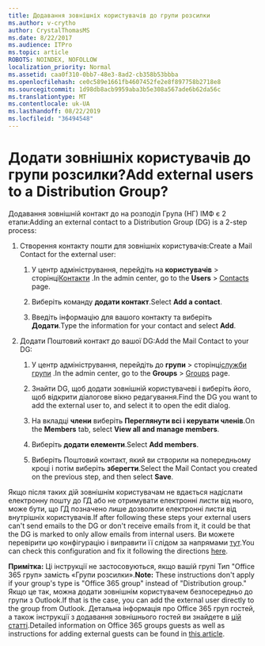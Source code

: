 ```yaml
---
title: Додавання зовнішніх користувачів до групи розсилки
ms.author: v-crytho
author: CrystalThomasMS
ms.date: 8/22/2017
ms.audience: ITPro
ms.topic: article
ROBOTS: NOINDEX, NOFOLLOW
localization_priority: Normal
ms.assetid: caa0f310-0bb7-48e3-8ad2-cb358b53bbba
ms.openlocfilehash: ce0c589e1661fb4607452fe2e8f897758b2718e8
ms.sourcegitcommit: 1d98db8acb9959aba3b5e308a567ade6b62da56c
ms.translationtype: MT
ms.contentlocale: uk-UA
ms.lasthandoff: 08/22/2019
ms.locfileid: "36494548"
---
```

# <a name="add-external-users-to-a-distribution-group"></a><span data-ttu-id="40ed7-102">Додати зовнішніх користувачів до групи розсилки?</span><span class="sxs-lookup"><span data-stu-id="40ed7-102">Add external users to a Distribution Group?</span></span>

<span data-ttu-id="40ed7-103">Додавання зовнішній контакт до на розподіл Група (НГ) ІМФ є 2 етапи:</span><span class="sxs-lookup"><span data-stu-id="40ed7-103">Adding an external contact to a Distribution Group (DG) is a 2-step process:</span></span>
  
1. <span data-ttu-id="40ed7-104">Створення контакту пошти для зовнішніх користувачів:</span><span class="sxs-lookup"><span data-stu-id="40ed7-104">Create a Mail Contact for the external user:</span></span>
    
    1. <span data-ttu-id="40ed7-105">У центр адміністрування, перейдіть на **користувачів** > сторінці[Контакти](https://admin.microsoft.com/adminportal/home#/Contact) .</span><span class="sxs-lookup"><span data-stu-id="40ed7-105">In the admin center, go to the **Users** > [Contacts](https://admin.microsoft.com/adminportal/home#/Contact) page.</span></span> 
    
    2. <span data-ttu-id="40ed7-106">Виберіть команду **додати контакт**.</span><span class="sxs-lookup"><span data-stu-id="40ed7-106">Select **Add a contact**.</span></span>
    
    3. <span data-ttu-id="40ed7-107">Введіть інформацію для вашого контакту та виберіть **Додати**.</span><span class="sxs-lookup"><span data-stu-id="40ed7-107">Type the information for your contact and select **Add**.</span></span>
    
2. <span data-ttu-id="40ed7-108">Додати Поштовий контакт до вашої DG:</span><span class="sxs-lookup"><span data-stu-id="40ed7-108">Add the Mail Contact to your DG:</span></span>
    
    1. <span data-ttu-id="40ed7-109">У центр адміністрування, перейдіть до **групи** > сторінці[служби групи](https://admin.microsoft.com/adminportal/home#/groups) .</span><span class="sxs-lookup"><span data-stu-id="40ed7-109">In the admin center, go to the **Groups** > [Groups](https://admin.microsoft.com/adminportal/home#/groups) page.</span></span> 
    
    2. <span data-ttu-id="40ed7-110">Знайти DG, щоб додати зовнішній користувачеві і виберіть його, щоб відкрити діалогове вікно редагування.</span><span class="sxs-lookup"><span data-stu-id="40ed7-110">Find the DG you want to add the external user to, and select it to open the edit dialog.</span></span>
    
    3. <span data-ttu-id="40ed7-111">На вкладці **члени** виберіть **Переглянути всі і керувати членів**.</span><span class="sxs-lookup"><span data-stu-id="40ed7-111">On the **Members** tab, select **View all and manage members**.</span></span> 
    
    4. <span data-ttu-id="40ed7-112">Виберіть **додати елементи**.</span><span class="sxs-lookup"><span data-stu-id="40ed7-112">Select **Add members**.</span></span>
    
    5. <span data-ttu-id="40ed7-113">Виберіть Поштовий контакт, який ви створили на попередньому кроці і потім виберіть **зберегти**.</span><span class="sxs-lookup"><span data-stu-id="40ed7-113">Select the Mail Contact you created on the previous step, and then select **Save**.</span></span>
    
<span data-ttu-id="40ed7-114">Якщо після таких дій зовнішнім користувачам не вдається надіслати електронну пошту до ГД або не отримувати електронні листи від нього, може бути, що ГД позначено лише дозволити електронні листи від внутрішніх користувачів.</span><span class="sxs-lookup"><span data-stu-id="40ed7-114">If after following these steps your external users can't send emails to the DG or don't receive emails from it, it could be that the DG is marked to only allow emails from internal users.</span></span> <span data-ttu-id="40ed7-115">Ви можете перевірити цю конфігурацію і виправити її слідом за напрямами [тут](https://support.office.com/article/Fix-email-delivery-issues-for-error-code-5-7-133-in-Office-365-991abc19-7756-438f-abcb-39f69b80f284.aspx).</span><span class="sxs-lookup"><span data-stu-id="40ed7-115">You can check this configuration and fix it following the directions [here](https://support.office.com/article/Fix-email-delivery-issues-for-error-code-5-7-133-in-Office-365-991abc19-7756-438f-abcb-39f69b80f284.aspx).</span></span>
  
 <span data-ttu-id="40ed7-116">**Примітка:** Ці інструкції не застосовуються, якщо вашій групі Тип "Office 365 груп» замість «Групи розсилки».</span><span class="sxs-lookup"><span data-stu-id="40ed7-116">**Note:** These instructions don't apply if your group's type is "Office 365 group" instead of "Distribution group."</span></span> <span data-ttu-id="40ed7-117">Якщо це так, можна додати зовнішнім користувачем безпосередньо до групи з Outlook.</span><span class="sxs-lookup"><span data-stu-id="40ed7-117">If that is the case, you can add the external user directly to the group from Outlook.</span></span> <span data-ttu-id="40ed7-118">Детальна інформація про Office 365 груп гостей, а також інструкції з додавання зовнішнього гостей ви знайдете в [цій статті](https://support.office.com/article/Guest-access-in-Office-365-Groups-bfc7a840-868f-4fd6-a390-f347bf51aff6.aspx).</span><span class="sxs-lookup"><span data-stu-id="40ed7-118">Detailed information on Office 365 groups guests as well as instructions for adding external guests can be found in [this article](https://support.office.com/article/Guest-access-in-Office-365-Groups-bfc7a840-868f-4fd6-a390-f347bf51aff6.aspx).</span></span>
  